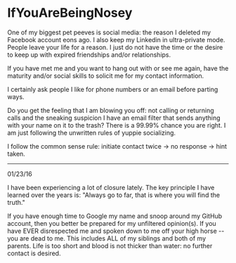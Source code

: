 # IfYouAreBeingNosey
One of my biggest pet peeves is social media: the reason I deleted my Facebook account eons ago. I also keep my Linkedin in ultra-private mode. People leave your life for a reason. I just do not have the time or the desire to keep up with expired friendships and/or relationships.

If you have met me and you want to hang out with or see me again, have the maturity and/or social skills to solicit me for my contact information.

I certainly ask people I like for phone numbers or an email before parting ways.


Do you get the feeling that I am blowing you off: not calling or returning calls and the sneaking suspicion I have an email filter that sends anything with your name on it to the trash? There is a 99.99% chance you are right. I am just following the unwritten rules of yuppie socializing.

I follow the common sense rule: initiate contact twice -> no response -> hint taken. 


---------------------------------------------------------------------------------------------------------------------------------------------

01/23/16

I have been experiencing a lot of closure lately. The key principle I have learned over the years is: "Always go to far, that is where you will find the truth." 

If you have enough time to Google my name and snoop around my GitHub account, then you better be prepared for my unfiltered opinion(s). If you have EVER disrespected me and spoken down to me off your high horse -- you are dead to me. This includes ALL of my siblings and both of my parents. Life is too short and blood is not thicker than water: no further contact is desired.




